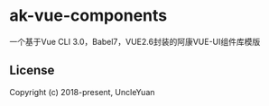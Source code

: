 # ak-vue-components
一个基于Vue CLI 3.0，Babel7，VUE2.6封装的阿康VUE-UI组件库模版 

## License

Copyright (c) 2018-present, UncleYuan
